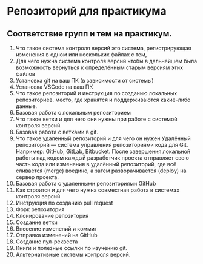 # Репозиторий для практикума
## Соответствие групп и тем на практикум.

1. Что такое система контроля версий
это система, регистрирующая изменения в одном или нескольких файлах с тем,
2. Для чего нужна система контроля версий
чтобы в дальнейшем была возможность вернуться к определённым старым версиям этих файлов
3. Установка git на ваш ПК (в зависимости от системы)
4. Установка VSCode на ваш ПК
5. Что такое репозиторий и инструкция по созданию локальных репозиториев.
 место, где хранятся и поддерживаются какие-либо данные. 
6. Базовая работа с локальным репозиторием
7. Что такое ветки и для чего они нужны при работе с системой контроля версий.
8. Базовая работа с ветками в git.
9. Что такое удаленный репозиторий и для чего он нужен
Удалённый репозиторий — система управления репозиториями кода для Git. Например: GitHub, GitLab, Bitbucket. После завершения локальной работы над кодом каждый разработчик проекта отправляет свою часть кода или изменения в удалённый репозиторий, где всё сливается (merge) воедино, а затем разворачивается (deploy) на сервер проекта.
10. Базовая работа с удаленными репозиториями GitHub
11. Как строится и для чего нужна совместная работа в системах контроля версий
12. Инструкция по созданию pull request
1. Форк репозитория
2. Клонирование репозитория
3. Создание ветки
4. Внесение изменений и коммит
5. Отправка изменений на GitHub
6. Создание пул-реквеста
13. Книги и полезные ссылки по изучению git.
14. Альтернативные системы контроля версий.
